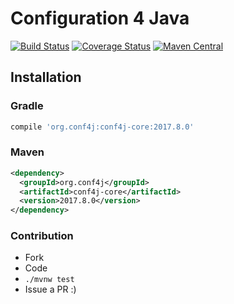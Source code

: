 # Configuration 4 Java
[![Build Status](https://travis-ci.org/conf4j/conf4j.svg?branch=master)](https://travis-ci.org/conf4j/conf4j)
[![Coverage Status](https://coveralls.io/repos/conf4j/conf4j/badge.svg?branch=master)](https://coveralls.io/r/conf4j/conf4j?branch=master)
[![Maven Central](https://maven-badges.herokuapp.com/maven-central/org.conf4j/conf4j-core/badge.svg)](https://search.maven.org/#search%7Cga%7C1%7Cg%3A%22org.conf4j%22)

## Installation

### Gradle

```groovy
compile 'org.conf4j:conf4j-core:2017.8.0'
```

### Maven

```xml
<dependency>
  <groupId>org.conf4j</groupId>
  <artifactId>conf4j-core</artifactId>
  <version>2017.8.0</version>
</dependency>
```

### Contribution
 - Fork
 - Code
 - ```./mvnw test```
 - Issue a PR :)
